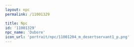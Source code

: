 ```yaml
---
layout: npc
permalink: /11001329

title: Npc
id: '11001329'
npc_name: 'Dubore'
icon_url: 'portrait/npc/11001204_m_desertservant1_p.png'
---
```

